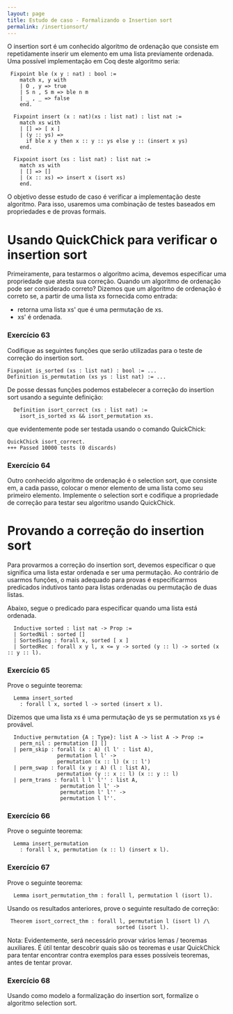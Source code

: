```yaml
---
layout: page
title: Estudo de caso - Formalizando o Insertion sort
permalink: /insertionsort/
---
```



O insertion sort é um conhecido algoritmo de ordenação que consiste em repetidamente inserir um elemento em uma lista
previamente ordenada. Uma possível implementação em Coq deste algoritmo seria:

```coq
 Fixpoint ble (x y : nat) : bool :=
    match x, y with
    | O , y => true
    | S n , S m => ble n m
    | _ , _ => false
    end.

  Fixpoint insert (x : nat)(xs : list nat) : list nat :=
    match xs with
    | [] => [ x ]
    | (y :: ys) =>
      if ble x y then x :: y :: ys else y :: (insert x ys)
    end.

  Fixpoint isort (xs : list nat) : list nat :=
    match xs with
    | [] => []
    | (x :: xs) => insert x (isort xs)
    end.
```

O objetivo desse estudo de caso é verificar a implementação deste algoritmo. Para isso, usaremos uma combinação de
testes baseados em propriedades e de provas formais.

# Usando QuickChick para verificar o insertion sort

Primeiramente, para testarmos o algoritmo acima, devemos especificar uma propriedade que atesta sua correção.
Quando um algoritmo de ordenação pode ser considerado correto? Dizemos que um algoritmo de ordenação é correto se,
a partir de uma lista xs fornecida como entrada:

* retorna uma lista xs' que é uma permutação de xs.
* xs' é ordenada.

### Exercício 63

Codifique as seguintes funções que serão utilizadas para o teste de correção do insertion sort.

```coq
Fixpoint is_sorted (xs : list nat) : bool := ...
Definition is_permutation (xs ys : list nat) := ...
```

De posse dessas funções podemos estabelecer a correção do insertion sort usando a seguinte definição:

```coq
  Definition isort_correct (xs : list nat) :=
    isort_is_sorted xs && isort_permutation xs.
```

que evidentemente pode ser testada usando o comando QuickChick:

```coq
QuickChick isort_correct.
+++ Passed 10000 tests (0 discards)
```

### Exercício 64

Outro conhecido algoritmo de ordenação é o selection sort, que consiste em, a cada passo,
colocar o menor elemento de uma lista como seu primeiro elemento. Implemente o selection sort e
codifique a propriedade de correção para testar seu algoritmo usando QuickChick.


# Provando a correção do insertion sort

Para provarmos a correção do insertion sort, devemos especificar o que significa uma lista estar ordenada e
ser uma permutação. Ao contrário de usarmos funções, o mais adequado para provas é especificarmos predicados
indutivos tanto para listas ordenadas ou permutação de duas listas.

Abaixo, segue o predicado para especificar quando uma lista está ordenada.

```coq
  Inductive sorted : list nat -> Prop :=
  | SortedNil : sorted []
  | SortedSing : forall x, sorted [ x ]
  | SortedRec : forall x y l, x <= y -> sorted (y :: l) -> sorted (x :: y :: l).
````

### Exercício 65

Prove o seguinte teorema:

```coq
  Lemma insert_sorted
    : forall l x, sorted l -> sorted (insert x l).
````

Dizemos que uma lista xs é uma permutação de ys se permutation xs ys é provável.

```coq
  Inductive permutation {A : Type}: list A -> list A -> Prop :=
    perm_nil : permutation [] []
  | perm_skip : forall (x : A) (l l' : list A),
                permutation l l' ->
                permutation (x :: l) (x :: l')
  | perm_swap : forall (x y : A) (l : list A),
                permutation (y :: x :: l) (x :: y :: l)
  | perm_trans : forall l l' l'' : list A,
                 permutation l l' ->
                 permutation l' l'' ->
                 permutation l l''.
````

### Exercício 66

Prove o seguinte teorema:

```coq
  Lemma insert_permutation
    : forall l x, permutation (x :: l) (insert x l).
```

### Exercício 67

Prove o seguinte teorema:

```coq
  Lemma isort_permutation_thm : forall l, permutation l (isort l).
```

Usando os resultados anteriores, prove o seguinte resultado de correção:

```coq
 Theorem isort_correct_thm : forall l, permutation l (isort l) /\
                                   sorted (isort l).
````

Nota: Evidentemente, será necessário provar vários lemas / teoremas auxiliares. É útil
tentar descobrir quais são os teoremas e usar QuickChick para tentar encontrar contra
exemplos para esses possíveis teoremas, antes de tentar provar.

### Exercício 68

Usando como modelo a formalização do insertion sort, formalize o algoritmo selection sort.
